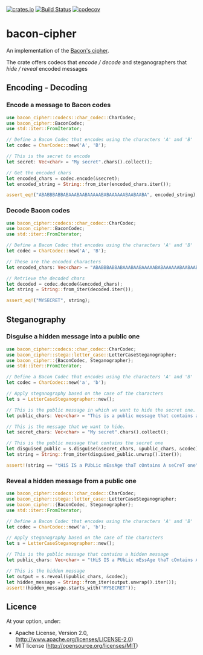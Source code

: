 [![crates.io](https://img.shields.io/crates/v/bacon-cipher.svg)](https://crates.io/crates/bacon-cipher)
[![Build Status](https://travis-ci.org/astonbitecode/bacon-cipher.svg?branch=master)](https://travis-ci.org/astonbitecode/bacon-cipher)
[![codecov](https://codecov.io/gh/astonbitecode/bacon-cipher/branch/master/graph/badge.svg)](https://codecov.io/gh/astonbitecode/bacon-cipher)

# bacon-cipher

An implementation of the [Bacon's cipher](https://en.wikipedia.org/wiki/Bacon%27s_cipher).

The crate offers codecs that _encode / decode_ and  steganographers that _hide / reveal_ encoded messages

## Encoding - Decoding

### Encode a message to Bacon codes

```rust
use bacon_cipher::codecs::char_codec::CharCodec;
use bacon_cipher::BaconCodec;
use std::iter::FromIterator;

// Define a Bacon Codec that encodes using the characters 'A' and 'B'
let codec = CharCodec::new('A', 'B');

// This is the secret to encode
let secret: Vec<char> = "My secret".chars().collect();

// Get the encoded chars
let encoded_chars = codec.encode(&secret);
let encoded_string = String::from_iter(encoded_chars.iter());

assert_eq!("ABABBBABBABAAABAABAAAAABABAAAAAABAABAABA", encoded_string);
```

### Decode Bacon codes

```rust
use bacon_cipher::codecs::char_codec::CharCodec;
use bacon_cipher::BaconCodec;
use std::iter::FromIterator;

// Define a Bacon Codec that encodes using the characters 'A' and 'B'
let codec = CharCodec::new('A', 'B');

// These are the encoded characters
let encoded_chars: Vec<char> = "ABABBBABBABAAABAABAAAAABABAAAAAABAABAABA".chars().collect();

// Retrieve the decoded chars
let decoded = codec.decode(&encoded_chars);
let string = String::from_iter(decoded.iter());

assert_eq!("MYSECRET", string);
```

## Steganography

### Disguise a hidden message into a public one

```rust
use bacon_cipher::codecs::char_codec::CharCodec;
use bacon_cipher::stega::letter_case::LetterCaseSteganographer;
use bacon_cipher::{BaconCodec, Steganographer};
use std::iter::FromIterator;

// Define a Bacon Codec that encodes using the characters 'A' and 'B'
let codec = CharCodec::new('a', 'b');

// Apply steganography based on the case of the characters
let s = LetterCaseSteganographer::new();

// This is the public message in which we want to hide the secret one.
let public_chars: Vec<char> = "This is a public message that contains a secret one".chars().collect();

// This is the message that we want to hide.
let secret_chars: Vec<char> = "My secret".chars().collect();

// This is the public message that contains the secret one
let disguised_public = s.disguise(&secret_chars, &public_chars, &codec);
let string = String::from_iter(disguised_public.unwrap().iter());

assert!(string == "tHiS IS a PUbLic mEssAge thaT cOntains A seCreT one");
```

### Reveal a hidden message from a public one

```rust
use bacon_cipher::codecs::char_codec::CharCodec;
use bacon_cipher::stega::letter_case::LetterCaseSteganographer;
use bacon_cipher::{BaconCodec, Steganographer};
use std::iter::FromIterator;

// Define a Bacon Codec that encodes using the characters 'A' and 'B'
let codec = CharCodec::new('a', 'b');

// Apply steganography based on the case of the characters
let s = LetterCaseSteganographer::new();

// This is the public message that contains a hidden message
let public_chars: Vec<char> = "tHiS IS a PUbLic mEssAge thaT cOntains A seCreT one".chars().collect();

// This is the hidden message
let output = s.reveal(&public_chars, &codec);
let hidden_message = String::from_iter(output.unwrap().iter());
assert!(hidden_message.starts_with("MYSECRET"));

```

## Licence

At your option, under: 

* Apache License, Version 2.0, (http://www.apache.org/licenses/LICENSE-2.0)
* MIT license (http://opensource.org/licenses/MIT)